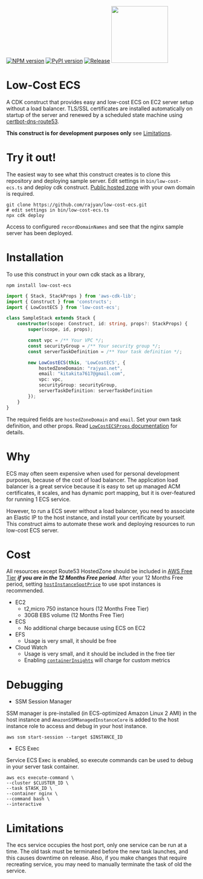 [![NPM version](https://badge.fury.io/js/low-cost-ecs.svg)](https://www.npmjs.com/package/low-cost-ecs)
[![PyPI version](https://badge.fury.io/py/low-cost-ecs.svg)](https://pypi.org/project/low-cost-ecs/0.0.4/)
[![Release](https://github.com/rajyan/low-cost-ecs/workflows/release/badge.svg)](https://github.com/rajyan/low-cost-ecs/actions/workflows/release.yml)
[<img src="https://constructs.dev/badge?package=low-cost-ecs" width="150">](https://constructs.dev/packages/low-cost-ecs)

# Low-Cost ECS

A CDK construct that provides easy and low-cost ECS on EC2 server setup without a load balancer.
TLS/SSL certificates are installed automatically on startup of the server and renewed by a scheduled state machine using [certbot-dns-route53](https://certbot-dns-route53.readthedocs.io/en/stable/).

**This construct is for development purposes only** see [Limitations](#Limitations).

# Try it out!

The easiest way to see what this construct creates is to clone this repository and deploying sample server.
Edit settings in `bin/low-cost-ecs.ts` and deploy cdk construct. [Public hosted zone](https://docs.aws.amazon.com/Route53/latest/DeveloperGuide/AboutHZWorkingWith.html) with your own domain is required.

```
git clone https://github.com/rajyan/low-cost-ecs.git
# edit settings in bin/low-cost-ecs.ts
npx cdk deploy
```

Access to configured `recordDomainNames` and see that the nginx sample server has been deployed.

# Installation

To use this construct in your own cdk stack as a library,

```
npm install low-cost-ecs
```

```ts
import { Stack, StackProps } from 'aws-cdk-lib';
import { Construct } from 'constructs';
import { LowCostECS } from 'low-cost-ecs';

class SampleStack extends Stack {
    constructor(scope: Construct, id: string, props?: StackProps) {
        super(scope, id, props);

        const vpc = /** Your VPC */;
        const securityGroup = /** Your security group */;
        const serverTaskDefinition = /** Your task definition */;

        new LowCostECS(this, 'LowCostECS', {
            hostedZoneDomain: "rajyan.net",
            email: "kitakita7617@gmail.com",
            vpc: vpc,
            securityGroup: securityGroup,
            serverTaskDefinition: serverTaskDefinition
        });
    }
}
```

The required fields are `hostedZoneDomain` and `email`.
Set your own task definition, and other props. Read [`LowCostECSProps` documentation](https://github.com/rajyan/low-cost-ecs/blob/main/API.md#low-cost-ecs.LowCostECSProps) for details.

# Why

ECS may often seem expensive when used for personal development purposes, because of the cost of load balancer.
The application load balancer is a great service because it is easy to set up managed ACM certificates, it scales, and has dynamic port mapping, 
but it is over-featured for running 1 ECS service.

However, to run a ECS sever without a load balancer, you need to associate an Elastic IP to the host instance, and install your certificate by yourself.
This construct aims to automate these work and deploying resources to run low-cost ECS server.

[//]: # (# Overview)

# Cost

All resources except Route53 HostedZone should be included in [AWS Free Tier](https://docs.aws.amazon.com/whitepapers/latest/how-aws-pricing-works/get-started-with-the-aws-free-tier.html)
***if you are in the 12 Months Free period***.
After your 12 Months Free period, setting [`hostInstanceSpotPrice`](https://github.com/rajyan/low-cost-ecs/blob/main/API.md#low-cost-ecs.LowCostECSProps.property.hostInstanceSpotPrice) to use spot instances is recommended.

* EC2
  * t2,micro 750 instance hours (12 Months Free Tier)
  * 30GB EBS volume (12 Months Free Tier)
* ECS
  * No additional charge because using ECS on EC2
* EFS
  * Usage is very small, it should be free
* Cloud Watch
  * Usage is very small, and it should be included in the free tier
  * Enabling [`containerInsights`](https://github.com/rajyan/low-cost-ecs/blob/main/API.md#low-cost-ecs.LowCostECSProps.property.containerInsights) will charge for custom metrics

# Debugging

* SSM Session Manager

SSM manager is pre-installed (in ECS-optimized Amazon Linux 2 AMI) in the host instance and `AmazonSSMManagedInstanceCore` is added to the host instance role
to access and debug in your host instance.

```
aws ssm start-session --target $INSTANCE_ID
```

* ECS Exec

Service ECS Exec is enabled, so execute commands can be used to debug in your server task container.

```
aws ecs execute-command \
--cluster $CLUSTER_ID \
--task $TASK_ID \
--container nginx \
--command bash \
--interactive
```

# Limitations

The ecs service occupies the host port, only one service can be run at a time.
The old task must be terminated before the new task launches, and this causes downtime on release.
Also, if you make changes that require recreating service, you may need to manually terminate the task of old the service.
